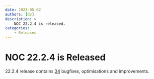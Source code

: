 ```yaml
---
date: 2023-05-02
authors: [dv]
description: >
    NOC 22.2.4 is released.
categories:
    - Releases
---
```


# NOC 22.2.4 is Released

22.2.4 release contains [34](https://code.getnoc.com/noc/noc/merge_requests?scope=all&state=merged&milestone_title=22.2.4) bugfixes, optimisations and improvements.
